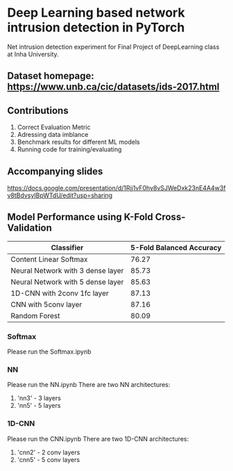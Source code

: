 # Deep Learning based network intrusion detection in PyTorch

Net intrusion detection experiment for Final Project of DeepLearning class at Inha University.

## Dataset homepage: https://www.unb.ca/cic/datasets/ids-2017.html

## Contributions

1. Correct Evaluation Metric
2. Adressing data imblance
3. Benchmark results for different ML models
4. Running code for training/evaluating

## Accompanying slides

https://docs.google.com/presentation/d/1Rjj1vF0hv8vSJWeDxk23nE4A4w3fv8tBdvsyIBpWTdU/edit?usp=sharing

## Model Performance using K-Fold Cross-Validation

| Classifier                        | 5-Fold Balanced Accuracy |
| --------------------------------- | ------------------------ |
| Content Linear Softmax            | 76.27                    |
| Neural Network with 3 dense layer | 85.73                    |
| Neural Network with 5 dense layer | 85.63                    |
| 1D-CNN with 2conv 1fc layer       | 87.13                    |
| CNN with 5conv layer              | 87.16                    |
| Random Forest                     | 80.09                    |

### Softmax

Please run the Softmax.ipynb

### NN

Please run the NN.ipynb
There are two NN architectures:

1. 'nn3' - 3 layers
2. 'nn5' - 5 layers

### 1D-CNN

Please run the CNN.ipynb
There are two 1D-CNN architectures:

1. 'cnn2' - 2 conv layers
2. 'cnn5' - 5 conv layers
